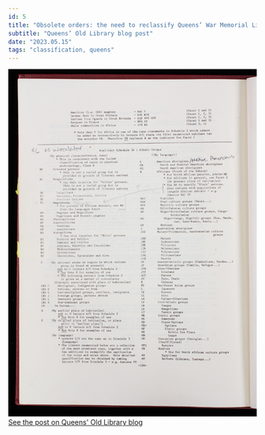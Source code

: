 ```yaml
---
id: 5
title: "Obsolete orders: the need to reclassify Queens’ War Memorial Library"
subtitle: "Queens’ Old Library blog post"
date: "2023.05.15"
tags: "classification, queens"
---
```

![image](https://github.com/harrybartholomew/harrybartholomew.github.io/blob/master/app/assets/blog_05.jpg?raw=true)\
[See the post on Queens' Old Library blog](https://queenslib.wordpress.com/2023/05/15/obsolete-orders-the-need-to-reclassify-queens-war-memorial-library/)

